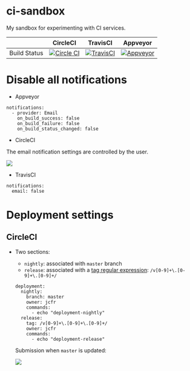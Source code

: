# ci-sandbox
My sandbox for experimenting with CI services.

|              | CircleCI                                                                                                       | TravisCI                                                                                                      | Appveyor                                                                                                                              |
|--------------|----------------------------------------------------------------------------------------------------------------|---------------------------------------------------------------------------------------------------------------|---------------------------------------------------------------------------------------------------------------------------------------|
| Build Status | [![Circle CI](https://circleci.com/gh/jcfr/ci-sandbox.svg?style=svg)](https://circleci.com/gh/jcfr/ci-sandbox) | [![TravisCI](https://travis-ci.org/jcfr/ci-sandbox.svg?branch=master)](https://travis-ci.org/jcfr/ci-sandbox) | [![Appveyor](https://ci.appveyor.com/api/projects/status/81c2532cyie43bhu?svg=true)](https://ci.appveyor.com/project/jcfr/ci-sandbox) |


# Disable all notifications

* Appveyor

```
notifications:
  - provider: Email
    on_build_success: false
    on_build_failure: false
    on_build_status_changed: false
```

* CircleCI

The email notification settings are controlled by the user.

![](https://raw.githubusercontent.com/jcfr/ci-sandbox/master/images/circleci-perproject-email-notification-settings.png)


* TravisCI

```
notifications:
  email: false
```

# Deployment settings

## CircleCI

* Two sections:
  * ``nightly``: associated with ``master`` branch
  * ``release``: associated with a [tag regular expression](https://circleci.com/docs/configuration/#tags): ``/v[0-9]+\.[0-9]+\.[0-9]+/``

  ```
  deployment:
    nightly:
      branch: master
      owner: jcfr
      commands:
        - echo "deployment-nightly"
    release:
      tag: /v[0-9]+\.[0-9]+\.[0-9]+/
      owner: jcfr
      commands:
        - echo "deployment-release"
  ```

  Submission when ``master`` is updated:

  ![](https://raw.githubusercontent.com/jcfr/ci-sandbox/master/images/circleci-deployment-release-nightly-master-updated.png)
